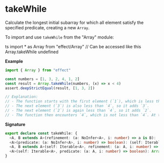 # takeWhile

Calculate the longest initial subarray for which all element satisfy the specified predicate, creating a new `Array`.

To import and use `takeWhile` from the "Array" module:

ts
import \* as Array from "effect/Array"
// Can be accessed like this
Array.takeWhile
undefined

**Example**

```ts
import { Array } from "effect"

const numbers = [1, 3, 2, 4, 1, 2]
const result = Array.takeWhile(numbers, (x) => x < 4)
assert.deepStrictEqual(result, [1, 3, 2])

// Explanation:
// - The function starts with the first element (`1`), which is less than `4`, so it adds `1` to the result.
// - The next element (`3`) is also less than `4`, so it adds `3`.
// - The next element (`2`) is again less than `4`, so it adds `2`.
// - The function then encounters `4`, which is not less than `4`. At this point, it stops checking further elements and finalizes the result.
```

**Signature**

```ts
export declare const takeWhile: {
  <A, B extends A>(refinement: (a: NoInfer<A>, i: number) => a is B): (self: Iterable<A>) => Array<B>
  <A>(predicate: (a: NoInfer<A>, i: number) => boolean): (self: Iterable<A>) => Array<A>
  <A, B extends A>(self: Iterable<A>, refinement: (a: A, i: number) => a is B): Array<B>
  <A>(self: Iterable<A>, predicate: (a: A, i: number) => boolean): Array<A>
}
```
